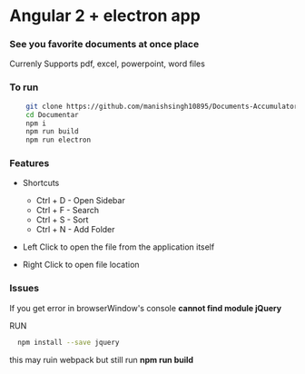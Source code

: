 # Angular 2 + electron app
### See you favorite documents at once place

Currenly Supports pdf, excel, powerpoint, word files

### To run
```sh 
    git clone https://github.com/manishsingh10895/Documents-Accumulator.git Documentar
    cd Documentar
    npm i
    npm run build
    npm run electron
```
### Features
  - Shortcuts 
    - Ctrl + D - Open Sidebar
    - Ctrl + F - Search
    - Ctrl + S - Sort
    - Ctrl + N - Add Folder
  
  - Left Click to open the file from the application itself
  - Right Click to open file location
  
  

### Issues 

  If you get error in browserWindow's console **cannot find module jQuery** 
  
  RUN
  ```sh
    npm install --save jquery
  ```
  this may ruin webpack but still run **npm run build** 

